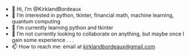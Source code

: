 - 👋 Hi, I’m @KirklandBordeaux
- 👀 I’m interested in python, tkinter, financial math, machine learning, quantum computing
- 🌱 I’m currently learning python and tkinter
- 💞️ I’m not currently looking to collaborate on anything, but maybe once I gain some experience . . .
- 📫 How to reach me: email at kirklandbordeaux@gmail.com

<!---
KirklandBordeaux/KirklandBordeaux is a ✨ special ✨ repository because its `README.md` (this file) appears on your GitHub profile.
You can click the Preview link to take a look at your changes.
--->
